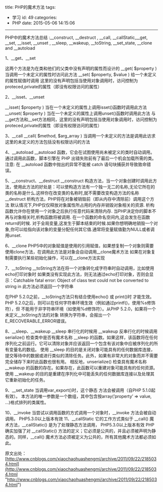 title: PHP的魔术方法
tags:
  - 学习
id: 49
categories:
  - PHP
date: 2015-05-06 14:15:06
---

PHP中的魔术方法总结 :__construct, __destruct , __call, __callStatic,__get, __set, __isset, __unset , __sleep, __wakeup, __toString, __set_state, __clone and __autoload

1、__get、__set

这两个方法是为在类和他们的父类中没有声明的属性而设计的
__get( $property ) 当调用一个未定义的属性时访问此方法
__set( $property, $value ) 给一个未定义的属性赋值时调用
这里的没有声明包括当使用对象调用时，访问控制为proteced,private的属性（即没有权限访问的属性）

2、__isset、__unset

__isset( $property ) 当在一个未定义的属性上调用isset()函数时调用此方法
__unset( $property ) 当在一个未定义的属性上调用unset()函数时调用此方法
与__get方法和__set方法相同，这里的没有声明包括当使用对象调用时，访问控制为proteced,private的属性（即没有权限访问的属性）

3、__call
__call( $method, $arg_array ) 当调用一个未定义的方法是调用此访求
这里的未定义的方法包括没有权限访问的方法

4、__autoload
__autoload 函数，它会在试图使用尚未被定义的类时自动调用。通过调用此函数，脚本引擎在 PHP 出错失败前有了最后一个机会加载所需的类。
注意: 在 __autoload 函数中抛出的异常不能被 catch 语句块捕获并导致致命错误。

5、__construct、__destruct
__construct 构造方法，当一个对象创建时调用此方法，使用此方法的好处是：可以使构造方法有一个独一无二的名称,无论它所在的类的名称是什么.这样你在改变类的名称时,就不需要改变构造方法的名称
__destruct 析构方法，PHP将在对象被销毁前（即从内存中清除前）调用这个方法
默认情况下,PHP仅仅释放对象属性所占用的内存并销毁对象相关的资源.
析构函数允许你在使用一个对象之后执行任意代码来清除内存.
当PHP决定你的脚本不再与对象相关时,析构函数将被调用.
在一个函数的命名空间内,这会发生在函数return的时候.
对于全局变量,这发生于脚本结束的时候.如果你想明确地销毁一个对象,你可以给指向该对象的变量分配任何其它值.通常将变量赋值勤为NULL或者调用unset.

6、__clone
PHP5中的对象赋值是使用的引用赋值，如果想复制一个对象则需要使用clone方法，在调用此方法是对象会自动调用__clone魔术方法
如果在对象复制需要执行某些初始化操作，可以在__clone方法实现

7、__toString 
__toString方法在将一个对象转化成字符串时自动调用，比如使用echo打印对象时
如果类没有实现此方法，则无法通过echo打印对象，否则会显示：Catchable fatal error: Object of class test could not be converted to string in
此方法必须返回一个字符串

在PHP 5.2.0之前，__toString方法只有结合使用echo() 或 print()时 才能生效。PHP 5.2.0之后，则可以在任何字符串环境生效（例如通过printf()，使用%s修饰符），但 不能用于非字符串环境（如使用%d修饰符）。从PHP 5.2.0，如果将一个未定义__toString方法的对象 转换为字符串，会报出一个E_RECOVERABLE_ERROR错误。

8、__sleep、__wakeup
__sleep 串行化的时候用
__wakeup 反串行化的时候调用
serialize() 检查类中是否有魔术名称 __sleep 的函数。如果这样，该函数将在任何序列化之前运行。它可以清除对象并应该返回一个包含有该对象中应被序列化的所有变量名的数组。
使用 __sleep 的目的是关闭对象可能具有的任何数据库连接，提交等待中的数据或进行类似的清除任务。此外，如果有非常大的对象而并不需要完全储存下来时此函数也很有用。
相反地，unserialize() 检查具有魔术名称 __wakeup 的函数的存在。如果存在，此函数可以重建对象可能具有的任何资源。
使用 __wakeup 的目的是重建在序列化中可能丢失的任何数据库连接以及处理其它重新初始化的任务。

9、__set_state
当调用var_export()时，这个静态 方法会被调用（自PHP 5.1.0起有效）。
本方法的唯一参数是一个数组，其中包含按array(’property’ => value, …)格式排列的类属性。

10、__invoke
当尝试以调用函数的方式调用一个对象时，__invoke 方法会被自动调用。
PHP5.3.0以上版本有效
11、__callStatic
它的工作方式类似于 __call() 魔术方法，__callStatic() 是为了处理静态方法调用，
PHP5.3.0以上版本有效
PHP 确实加强了对 __callStatic() 方法的定义；它必须是公共的，并且必须被声明为静态的。同样，__call() 魔术方法必须被定义为公共的，所有其他魔术方法都必须如此。

原文出处：[http://www.cnblogs.com/xiaochaohuashengmi/archive/2011/09/22/2185034.html](http://www.cnblogs.com/xiaochaohuashengmi/archive/2011/09/22/2185034.html "http://www.cnblogs.com/xiaochaohuashengmi/archive/2011/09/22/2185034.html")